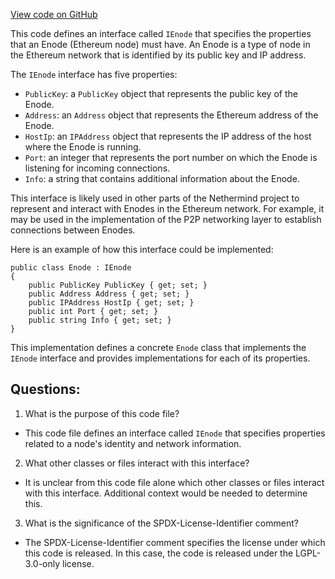 [View code on GitHub](https://github.com/NethermindEth/nethermind/src/Nethermind/Nethermind.Config/IEnode.cs)

This code defines an interface called `IEnode` that specifies the properties that an Enode (Ethereum node) must have. An Enode is a type of node in the Ethereum network that is identified by its public key and IP address. 

The `IEnode` interface has five properties:
- `PublicKey`: a `PublicKey` object that represents the public key of the Enode.
- `Address`: an `Address` object that represents the Ethereum address of the Enode.
- `HostIp`: an `IPAddress` object that represents the IP address of the host where the Enode is running.
- `Port`: an integer that represents the port number on which the Enode is listening for incoming connections.
- `Info`: a string that contains additional information about the Enode.

This interface is likely used in other parts of the Nethermind project to represent and interact with Enodes in the Ethereum network. For example, it may be used in the implementation of the P2P networking layer to establish connections between Enodes. 

Here is an example of how this interface could be implemented:
```
public class Enode : IEnode
{
    public PublicKey PublicKey { get; set; }
    public Address Address { get; set; }
    public IPAddress HostIp { get; set; }
    public int Port { get; set; }
    public string Info { get; set; }
}
```
This implementation defines a concrete `Enode` class that implements the `IEnode` interface and provides implementations for each of its properties.
## Questions: 
 1. What is the purpose of this code file?
- This code file defines an interface called `IEnode` that specifies properties related to a node's identity and network information.

2. What other classes or files interact with this interface?
- It is unclear from this code file alone which other classes or files interact with this interface. Additional context would be needed to determine this.

3. What is the significance of the SPDX-License-Identifier comment?
- The SPDX-License-Identifier comment specifies the license under which this code is released. In this case, the code is released under the LGPL-3.0-only license.